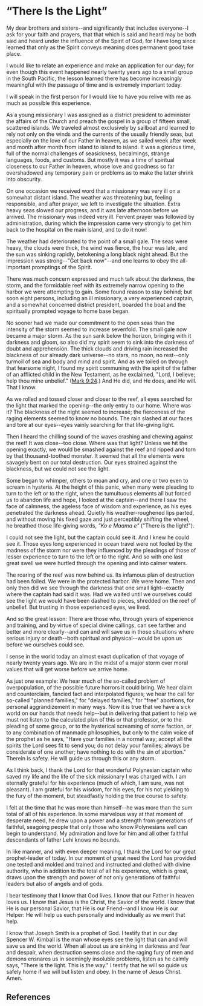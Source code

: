 # “There Is the Light”

My dear brothers and sisters--and significantly that includes everyone--I ask
for your faith and prayers, that that which is said and heard may be both said
and heard under the influence of the Spirit of God, for I have long since
learned that only as the Spirit conveys meaning does permanent good take
place.

I would like to relate an experience and make an application for our day; for
even though this event happened nearly twenty years ago to a small group in
the South Pacific, the lesson learned there has become increasingly meaningful
with the passage of time and is extremely important today.

I will speak in the first person for I would like to have you relive with me
as much as possible this experience.

As a young missionary I was assigned as a district president to administer the
affairs of the Church and preach the gospel in a group of fifteen small,
scattered islands. We traveled almost exclusively by sailboat and learned to
rely not only on the winds and the currents of the usually friendly seas, but
especially on the love of our Father in heaven, as we sailed week after week
and month after month from island to island to island. It was a glorious time,
full of the normal challenges of seasickness, becalmings, strange languages,
foods, and customs. But mostly it was a time of spiritual closeness to our
Father in heaven, whose love and goodness so far overshadowed any temporary
pain or problems as to make the latter shrink into obscurity.

On one occasion we received word that a missionary was very ill on a somewhat
distant island. The weather was threatening but, feeling responsible, and
after prayer, we left to investigate the situation. Extra heavy seas slowed
our progress, and it was late afternoon before we arrived. The missionary was
indeed very ill. Fervent prayer was followed by administration, during which
the impression came very strongly to get him back to the hospital on the main
island, and to do it now!

The weather had deteriorated to the point of a small gale. The seas were
heavy, the clouds were thick, the wind was fierce, the hour was late, and the
sun was sinking rapidly, betokening a long black night ahead. But the
impression was strong--"Get back now"--and one learns to obey the all-
important promptings of the Spirit.

There was much concern expressed and much talk about the darkness, the storm,
and the formidable reef with its extremely narrow opening to the harbor we
were attempting to gain. Some found reason to stay behind; but soon eight
persons, including an ill missionary, a very experienced captain, and a
somewhat concerned district president, boarded the boat and the spiritually
prompted voyage to home base began.

No sooner had we made our commitment to the open seas than the intensity of
the storm seemed to increase sevenfold. The small gale now became a major
storm. As the sun sank below the horizon, bringing with it darkness and gloom,
so also did my spirit seem to sink into the darkness of doubt and
apprehension. The thick clouds and driving rain increased the blackness of our
already dark universe--no stars, no moon, no rest--only turmoil of sea and
body and mind and spirit. And as we toiled on through that fearsome night, I
found my spirit communing with the spirit of the father of an afflicted child
in the New Testament, as he exclaimed, "Lord, I believe; help thou mine
unbelief." ([Mark 9:24](/scriptures/nt/mark/9.24?lang=eng#23).) And He did,
and He does, and He will. That I know.

As we rolled and tossed closer and closer to the reef, all eyes searched for
the light that marked the opening--the only entry to our home. Where was it?
The blackness of the night seemed to increase; the fierceness of the raging
elements seemed to know no bounds. The rain slashed at our faces and tore at
our eyes--eyes vainly searching for that life-giving light.

Then I heard the chilling sound of the waves crashing and chewing against the
reef! It was close--too close. Where was that light? Unless we hit the opening
exactly, we would be smashed against the reef and ripped and torn by that
thousand-toothed monster. It seemed that all the elements were savagely bent
on our total destruction. Our eyes strained against the blackness, but we
could not see the light.

Some began to whimper, others to moan and cry, and one or two even to scream
in hysteria. At the height of this panic, when many were pleading to turn to
the left or to the right, when the tumultuous elements all but forced us to
abandon life and hope, I looked at the captain--and there I saw the face of
calmness, the ageless face of wisdom and experience, as his eyes penetrated
the darkness ahead. Quietly his weather-roughened lips parted, and without
moving his fixed gaze and just perceptibly shifting the wheel, he breathed
those life-giving words, _"Ko e Maama e"_ ("There is the light!").

I could not see the light, but the captain could see it. And I knew he could
see it. Those eyes long experienced in ocean travel were not fooled by the
madness of the storm nor were they influenced by the pleadings of those of
lesser experience to turn to the left or to the right. And so with one last
great swell we were hurtled through the opening and into calmer waters.

The roaring of the reef was now behind us. Its infamous plan of destruction
had been foiled. We were in the protected harbor. We were home. Then and only
then did we see through the darkness that one small light--exactly where the
captain had said it was. Had we waited until we ourselves could see the light
we would have been dashed to pieces, shredded on the reef of unbelief. But
trusting in those experienced eyes, we lived.

And so the great lesson: There are those who, through years of experience and
training, and by virtue of special divine callings, can see farther and better
and more clearly--and can and will save us in those situations where serious
injury or death--both spiritual and physical--would be upon us before we
ourselves could see.

I sense in the world today an almost exact duplication of that voyage of
nearly twenty years ago. We are in the midst of a major storm over moral
values that will get worse before we arrive home.

As just one example: We hear much of the so-called problem of overpopulation,
of the possible future horrors it could bring. We hear claim and counterclaim,
fancied fact and interpolated figures; we hear the call for so-called "planned
families," for "delayed families," for "free" abortions, for personal
aggrandizement in many ways. Now it is true that we have a sick world on our
hands that needs help--but in delivering that patient to help we must not
listen to the calculated plan of this or that professor, or to the pleading of
some group, or to the hysterical screaming of some faction, or to any
combination of manmade philosophies, but only to the calm voice of the prophet
as he says, "Have your families in a normal way; accept all the spirits the
Lord sees fit to send you; do not delay your families; always be considerate
of one another; have nothing to do with the sin of abortion." Therein is
safety. He will guide us through this or any storm.

As I think back, I thank the Lord for that wonderful Polynesian captain who
saved my life and the life of the sick missionary I was charged with. I am
eternally grateful for his experience (much of which, I am sure, was not
pleasant). I am grateful for his wisdom, for his eyes, for his not yielding to
the fury of the moment, but steadfastly holding the true course to safety.

I felt at the time that he was more than himself--he was more than the sum
total of all of his experience. In some marvelous way at that moment of
desperate need, he drew upon a power and a strength from generations of
faithful, seagoing people that only those who know Polynesians well can begin
to understand. My admiration and love for him and all other faithful
descendants of father Lehi knows no bounds.

In like manner, and with even deeper meaning, I thank the Lord for our great
prophet-leader of today. In our moment of great need the Lord has provided one
tested and molded and trained and instructed and clothed with divine
authority, who in addition to the total of all his experience, which is great,
draws upon the strength and power of not only generations of faithful leaders
but also of angels and of gods.

I bear testimony that I know that God lives. I know that our Father in heaven
loves us. I know that Jesus is the Christ, the Savior of the world. I know
that He is our personal Savior, that He is our Friend--and I know He is our
Helper: He will help us each personally and individually as we merit that
help.

I know that Joseph Smith is a prophet of God. I testify that in our day
Spencer W. Kimball is the man whose eyes see the light that can and will save
us and the world. When all about us are sinking in darkness and fear and
despair, when destruction seems close and the raging fury of men and demons
ensnares us in seemingly insoluble problems, listen as he calmly says, "There
is the light. This is the way." I testify that he will so guide us safely home
if we will but listen and obey. In the name of Jesus Christ. Amen.

## References

